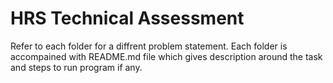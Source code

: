 # HRS Technical Assessment

Refer to each folder for a diffrent problem statement. Each folder is accompained with README.md file which gives description around the task and steps to run program if any.